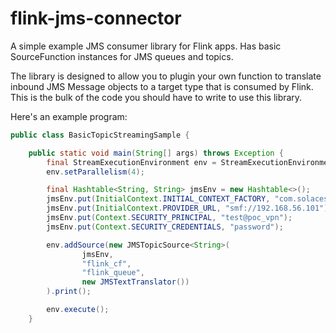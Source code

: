 # flink-jms-connector

A simple example JMS consumer library for Flink apps. Has basic SourceFunction<OUT> instances for JMS queues and topics.

The library is designed to allow you to plugin your own function to translate inbound JMS Message objects to a target type that is consumed by Flink. This is the bulk of the code you should have to write to use this library.

Here's an example program:

```java
public class BasicTopicStreamingSample {

    public static void main(String[] args) throws Exception {
        final StreamExecutionEnvironment env = StreamExecutionEnvironment.getExecutionEnvironment();
        env.setParallelism(4);

        final Hashtable<String, String> jmsEnv = new Hashtable<>();
        jmsEnv.put(InitialContext.INITIAL_CONTEXT_FACTORY, "com.solacesystems.jndi.SolJNDIInitialContextFactory");
        jmsEnv.put(InitialContext.PROVIDER_URL, "smf://192.168.56.101");
        jmsEnv.put(Context.SECURITY_PRINCIPAL, "test@poc_vpn");
        jmsEnv.put(Context.SECURITY_CREDENTIALS, "password");

        env.addSource(new JMSTopicSource<String>(
                jmsEnv,
                "flink_cf",
                "flink_queue",
                new JMSTextTranslator())
        ).print();

        env.execute();
    }
```
